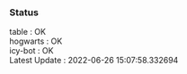 ### Status


table : OK  
hogwarts : OK  
icy-bot : OK  
Latest Update : 2022-06-26 15:07:58.332694
